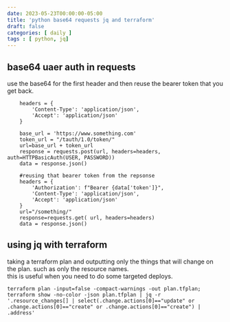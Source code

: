 ```yaml
---
date: 2023-05-23T00:00:00-05:00
title: 'python base64 requests jq and terraform'
draft: false
categories: [ daily ]
tags : [ python, jq]
---
```


## base64 uaer auth in requests
use the base64 for the first header and then reuse the bearer token that you get back.
``` 
    headers = {
        'Content-Type': 'application/json',
        'Accept': 'application/json'
    }
    
    base_url = 'https://www.something.com'
    token_url = "/tauth/1.0/token/"
    url=base_url + token_url
    response = requests.post(url, headers=headers, auth=HTTPBasicAuth(USER, PASSWORD))
    data = response.json()
    
    #reusing that bearer token from the repsonse
    headers = {
        'Authorization': f"Bearer {data['token']}",
        'Content-Type': 'application/json',
        'Accept': 'application/json'
    }
    url="/something/"
    response=requests.get( url, headers=headers)
    data = response.json()

```

## using jq with terraform
taking a terraform plan and outputting only the things that will change on the plan.   such as only the resource names.  
this is useful when you need to do some targeted deploys.  
```
terraform plan -input=false -compact-warnings -out plan.tfplan;  
terraform show -no-color -json plan.tfplan | jq -r '.resource_changes[] | select(.change.actions[0]=="update" or .change.actions[0]=="create" or .change.actions[0]=="create") | .address'
```